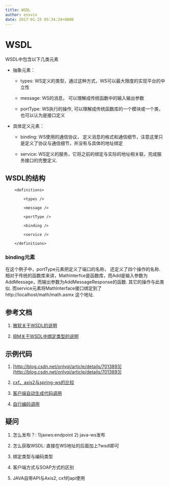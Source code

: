 ```yaml
---
title: WSDL
author: essviv
date: 2017-01-25 05:34:24+0800
---
```


# WSDL

WSDL中包含以下几类元素

* 抽象元素：

	* types: WS定义的类型，通过这种方式，WS可以最大限度的实现平台的中立性
	
	* message: WS的消息， 可以理解成传统函数中的输入输出参数
	
	* portType: WS执行的操作, 可以理解成传统函数库的一个模块或一个类， 也可以认为是接口定义


* 具体定义元素： 

	* binding: WS使用的通信协议， 定义消息的格式和通信细节，注意这里只是定义了协议与通信细节，并没有与具体的地址绑定
	
	* service: WS定义的服务，它将之前的绑定与实际的地址相关联，完成服务接口的完整定义.

## WSDL的结构

````
    <definitions>

        <types />

        <message />

        <portType />

        <binding />

        <service />

    </definitions>
````
 
### binding元素

在这个例子中，portType元素把定义了端口的名称， 还定义了四个操作的名称. 相对于传统的函数库来讲，MathInterfce是函数库，而Add是输入参数为AddMessage，而输出参数为AddMessageResponse的函数. 其它的操作与此类似. 而service元素将MathInterface接口绑定到了http://localhost/math/math.asmx 这个地址.

 

## 参考文档 

1. [微软关于WSDL的说明](https://msdn.microsoft.com/en-us/library/ms996486.aspx#understand_topic5)

2. [IBM关于WSDL中绑定类型的说明](https://www.ibm.com/developerworks/library/ws-whichwsdl/)


## 示例代码

1. [http://blog.csdn.net/onlyqi/article/details/7013893](http://blog.csdn.net/onlyqi/article/details/7013893)

2. [cxf、axis2与spring-ws的比较](https://dzone.com/articles/apache-cxf-vs-apache-axis-vs)

3. [客户端自动生成代码调用](https://github.com/Essviv/spring/tree/master/src/main/java/cn/com/webxml)

4. [自行编码调用](https://github.com/Essviv/spring/tree/master/src/main/java/com/cmcc/syw/wsclient)

 
## 疑问

1. 怎么发布？: 1)jaxws:endpoint   2) java-ws发布

2. 怎么获取WSDL: 直接在WS地址的后面加上?wsdl即可

3. 绑定类型与编码类型

4. 客户端方式与SOAP方式的区别

5. JAVA自带API与Axis2, cxf的api使用

